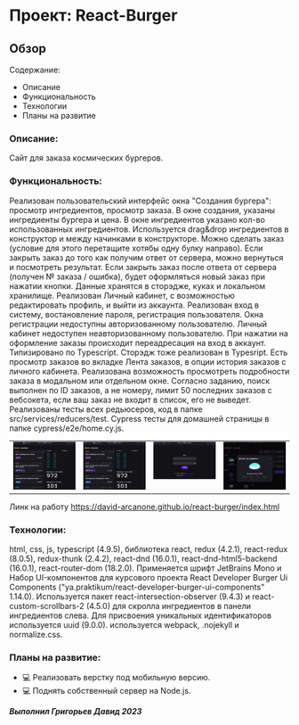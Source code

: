 # Проект: React-Burger

## Обзор
Содержание:
* Описание
* Функциональность
* Технологии
* Планы на развитие

### Описание:
Сайт для заказа космических бургеров.

### Функциональность:
Реализован пользовательский интерфейс окна "Создания бургера": просмотр ингредиентов, просмотр заказа.
В окне создания, указаны ингредиенты бургера и цена.
В окне ингредиентов указано кол-во использованных ингредиентов. 
Используется drag&drop ингредиентов в конструктор и между начинками в конструкторе.
Можно сделать заказ (условие для этого перетащите хотябы одну булку направо).
Если закрыть заказ до того как получим ответ от сервера, можно вернуться и посмотреть результат.
Если закрыть заказ после ответа от сервера (получен № заказа / ошибка), будет оформляться новый заказ при нажатии кнопки.
Данные хранятся в сторэдже, куках и локальном хранилище.
Реализован Личный кабинет, с возможностью редактировать профиль, и выйти из аккаунта.
Реализован вход в систему, востановление пароля, регистрация пользователя.
Окна регистрации недоступны авторизованному пользователю. Личный кабинет недоступен неавторизованному пользователю.
При нажатии на оформление заказы происходит переадресация на вход в аккаунт.
Типизировано по Typescript. Сторэдж тоже реализован в Typesript.
Есть просмотр заказов во вкладке Лента заказов, в опции история заказов с личного кабинета.
Реализована возможность просмотреть подробности заказа в модальном или отдельном окне.
Согласно заданию, поиск выполнен по ID заказов, а не номеру, лимит 50 последних заказов c вебсокета, если ваш заказ не входит в список, его не выведет.
Реализованы тесты всех редьюсеров, код в папке src/services/reducers/test.
Cypress тесты для домашней страницы в папке cypress/e2e/home.cy.js.

<table><tr><td valign="top" width="24%">
<div align="center"><img src="./src/images/promo-feed.jpg" alt="home=page">
</div></td><td valign="top" width="24%">
<div align="center"><img src="./src/images/promo-feed.jpg" alt="feed-page">
</div></td><td valign="top" width="24%">
<div align="center"><img src="./src/images/promo-login.jpg" alt="profile-page">
</div></td><td valign="top" width="24%">
<div align="center"><img src="./src/images/promo-modal.jpg" alt="modal-page">
</div></td></tr></table>

Линк на работу https://david-arcanone.github.io/react-burger/index.html

### Технологии:
html, css, js, typescript (4.9.5), библиотека react, redux (4.2.1), react-redux (8.0.5), redux-thunk (2.4.2), react-dnd (16.0.1), react-dnd-html5-backend (16.0.1), react-router-dom (18.2.0). Применяется шрифт JetBrains Mono и Набор UI-компонентов для курсового проекта React Developer Burger Ui Components ("ya.praktikum/react-developer-burger-ui-components" 1.14.0).
Используется пакет react-intersection-observer (9.4.3) и react-custom-scrollbars-2 (4.5.0) для скролла ингредиентов в панели ингредиентов слева. Для присвоения уникальных идентификаторов используется uuid (9.0.0).
используется webpack, .nojekyll и normalize.css.

### Планы на развитие:
- 💻 Реализовать верстку под мобильную версию.
- 💻 Поднять собственный сервер на Node.js.

***Выполнил Григорьев Давид 2023***

